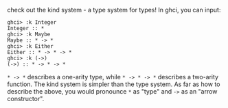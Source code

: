 check out the kind system - a type system for types! In ghci, you can input:

    ghci> :k Integer
    Integer :: *
    ghci> :k Maybe
    Maybe :: * -> *
    ghci> :k Either
    Either :: * -> * -> *
    ghci> :k (->)
    (->) :: * -> * -> *

`* -> *` describes a one-arity type, while `* -> * -> *` describes a two-arity
function. The kind system is simpler than the type system. As far as how to
describe the above, you would pronounce `*` as "type" and `->` as an "arrow
constructor".


